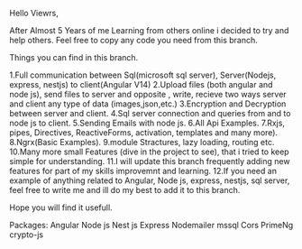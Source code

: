 Hello Viewrs,

After Almost 5 Years of me Learning from others online i decided to try and help others.
Feel free to copy any code you need from this branch.

Things you can find in this branch.

1.Full communication between Sql(microsoft sql server), Server(Nodejs, express, nestjs) to client(Angular V14) 
2.Upload files (both angular and node js), send files to server and opposite , write, recieve two ways server and client any type of data (images,json,etc.)
3.Encryption and Decryption between server and client.
4.Sql server connection and queries from and to node js to client.
5.Sending Emails with node js.
6.All Api Examples.
7.Rxjs, pipes, Directives, ReactiveForms, activation, templates and many more).
8.Ngrx(Basic Examples).
9.module Stractures, lazy loading, routing etc.
10.Many more small Features (dive in the project to see), that i tried to keep simple for understanding.
11.I will update this branch frequently adding new features for part of my skills improvemnt and learning. 
12.If you need an example of anything related to Angular, Node js, express, nestjs, sql server, feel free to write me and ill do my best to add it to this branch.

Hope you will find it usefull.

Packages:
Angular
Node js 
Nest js 
Express
Nodemailer
mssql
Cors
PrimeNg
crypto-js



